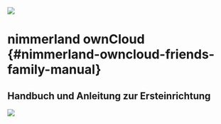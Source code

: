 ![](https://lehre.nimmerland.de/index.php/s/U1L66bGV74qWg3L/download)

# nimmerland ownCloud {#nimmerland-owncloud-friends-family-manual}
## Handbuch und Anleitung zur Ersteinrichtung

![](https://lehre.nimmerland.de/index.php/s/Nf1QVzpKC4eQTz4/download)


